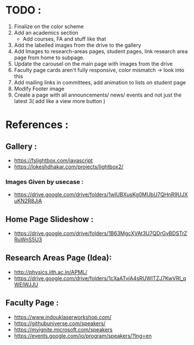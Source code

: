 # TODO :
1. Finalize on the color scheme
2. Add an academics section 
    * Add courses, FA and stuff like that
3. Add the labelled images from the drive to the gallery
4. Add Images to research-areas pages, student pages, link research area page from home to subpage.
5. Update the carousel on the main page with images from the drive
6. Faculty page cards aren't fully responsive, color mismatch -> look into this
7. Add mailing links in committees, add animation to lists on student page
8. Modify Footer image
9. Create a page with all announcements/ news/ events and not just the latest 3( add like a view more button )

# References :
## Gallery :
* https://fslightbox.com/javascript
* https://lokeshdhakar.com/projects/lightbox2/
### Images Given by usecase :
* https://drive.google.com/drive/folders/1wlUBXusKg0MUbU7QHnR9UJXuKN2R8JjA

## Home Page Slideshow :
* https://drive.google.com/drive/folders/1B63MgcXVAt3U7QDrGvBDSTrZRuWnS5U3

## Research Areas Page (Idea):
* http://physics.iith.ac.in/APML/ 
* https://drive.google.com/drive/folders/1cXaATvjA4sRUWITZJ7KwVRI_qWElWJJU

## Faculty Page :
* https://www.indouklaserworkshop.com/
* https://githubuniverse.com/speakers/
* https://myignite.microsoft.com/speakers
* https://events.google.com/io/program/speakers/?lng=en